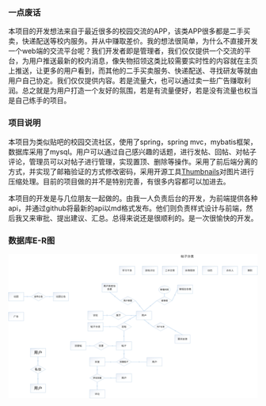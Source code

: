 ### 一点废话

本项目的开发想法来自于最近很多的校园交流的APP，该类APP很多都是二手买卖，快递配送等校内服务。并从中赚取差价。我的想法很简单，为什么不直接开发一个web端的交流平台呢？我们开发者即是管理者，我们仅仅提供一个交流的平台，为用户推送最新的校内消息，像失物招领这类比较需要实时性的内容就在主页上推送，让更多的用户看到，而其他的二手买卖服务、快递配送、寻找研友等就由用户自己协定。我们仅仅提供内容。若是流量大，也可以通过卖一些广告赚取利润。总之就是为用户打造一个友好的氛围，若是有流量便好，若是没有流量也权当是自己练手的项目。

### 项目说明

本项目为类似贴吧的校园交流社区，使用了spring，spring mvc，mybatis框架，数据库采用了mysql。用户可以通过自己感兴趣的话题，进行发帖、回帖、对帖子评论，管理员可以对帖子进行管理，实现置顶、删除等操作。采用了前后端分离的方式，并实现了邮箱验证的方式修改密码，采用开源工具[Thumbnails](https://github.com/coobird/thumbnailator)对图片进行压缩处理。目前的项目做的并不是特别完善，有很多内容都可以加进去。

本项目的开发是与几位朋友一起做的。由我一人负责后台的开发，为前端提供各种api，并通过github将最新的api以md格式发布。他们则负责样式设计与前端，然后我又来审批、提出建议、汇总。总得来说还是很顺利的。是一次很愉快的开发。

### 数据库E-R图

![e-r图](https://github.com/AmazingPangWei/ukey/blob/master/ukey后台设计图.png)